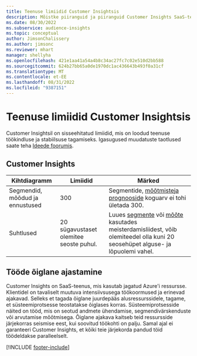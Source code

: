 ```yaml
---
title: Teenuse limiidid Customer Insightsis
description: Mõistke piiranguid ja piiranguid Customer Insights SaaS-teenuses.
ms.date: 08/30/2022
ms.subservice: audience-insights
ms.topic: conceptual
author: JimsonChalissery
ms.author: jimsonc
ms.reviewer: mhart
manager: shellyha
ms.openlocfilehash: 421e1aa41a54a4b8c34ac27fc7c02e510d2bb588
ms.sourcegitcommit: 624b27bb65a0de1970dc1ac436643b493f0a31cf
ms.translationtype: MT
ms.contentlocale: et-EE
ms.lasthandoff: 08/31/2022
ms.locfileid: "9387151"
---
```

# <a name="service-limits-in-customer-insights"></a>Teenuse limiidid Customer Insightsis

 Customer Insightsil on sisseehitatud limiidid, mis on loodud teenuse töökindluse ja stabiilsuse tagamiseks. Igasugused muudatuste taotlused saate teha [Ideede foorumis](https://go.microsoft.com/fwlink/?linkid=2074172).

## <a name="customer-insights"></a>Customer Insights

| Kihtdiagramm  | Limiidid  | Märked |
|-------------|---------------------------------------------------------------------|---------------------------------------------------------------------|
| Segmendid, mõõdud ja ennustused | 300  | Segmentide, [mõõtmiste](segments.md)[ja](measures.md) [prognooside](predictions.md) koguarv ei tohi ületada 300.  |
| Suhtlused | 20 sügavustaset olemitee seoste puhul. | Luues [segmente](segments.md) või [mõõte](measures.md) kasutades meisterdamisliidest, võib olemiteedel olla kuni 20 seosehüpet alguse- ja lõpuolemi vahel.  |

## <a name="fair-scheduling-of-jobs"></a>Tööde õiglane ajastamine

Customer Insights on SaaS-teenus, mis kasutab jagatud Azure'i ressursse. Klientidel on tavaliselt muutuva intensiivsusega töökoormused ja erinevad ajakavad. Selleks et tagada õiglane juurdepääs alusressurssidele, tagame, et süsteemiprotsesse teostatakse õiglases korras. Süsteemiprotsesside näited on tööd, mis on seotud andmete ühendamise, segmendivärskenduste või arvutamise mõõtmisega. Õiglane ajakava kaitseb teid ressursside järjekorras seismise eest, kui soovitud töökohti on palju. Samal ajal ei garanteeri Customer Insights, et kõiki teie järjekorda pandud töid töödeldakse paralleelselt.

[!INCLUDE [footer-include](includes/footer-banner.md)]
